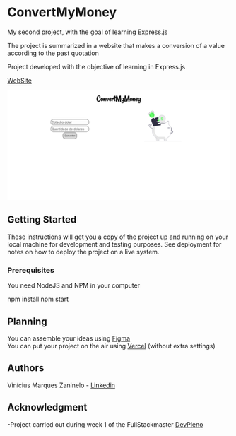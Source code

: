 # ConvertMyMoney


My second project, with the goal of learning Express.js


The project is summarized in a website that makes a conversion of a value according to the past quotation

Project developed with the objective of learning in Express.js

[WebSite](https://convertmymoney-gold.vercel.app/)

![Preview](https://github.com/viniciusmarquezaninelo/convertmymoney/blob/master/convertmymoneyheadme.png)


## Getting Started

These instructions will get you a copy of the project up and running on
your local machine for development and testing purposes. See deployment
for notes on how to deploy the project on a live system.

### Prerequisites

You need NodeJS and NPM in your computer


npm install 
npm start


## Planning 
You can assemble your ideas using [Figma](https://www.figma.com/) <br>
You can put your project on the air using [Vercel](https://vercel.com/login) (without extra settings)


## Authors 
Vinícius Marques Zaninelo - [Linkedin](https://www.linkedin.com/in/vin%C3%ADciuszaninelo/)

## Acknowledgment
-Project carried out during week 1 of the FullStackmaster [DevPleno](https://devpleno.com/)




